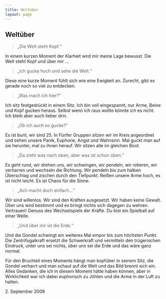```yaml
---
title: Weltüber
layout: page
---
```

## Weltüber

> „Die Welt steht Kopf.“

In einem kurzen Moment der Klarheit wird mir meine Lage bewusst. Die Welt steht Kopf und über mir …

> „Ich gucke hoch und sehe die Welt.“

Diese eine kurze Moment fühlt sich wie eine Ewigkeit an. Zurecht, gibt es gerade noch so viel zu entdecken.

[](images/chaos01.jpg)

> „Was mach ich hier?“

Ich sitz festgedrückt in einem Sitz. Ich bin voll eingespannt, nur Arme, Beine und Kopf gucken heraus. Selbst wenn ich raus wollte könnte ich es nicht. Ich bleib aber auch lieber drin.

> „Ob ich auch so gucke?“

Es ist bunt, wir sind 25. In Fünfer Gruppen sitzen wir im Kreis angeordnet und sehen unsere Panik, Euphorie, Angst und Wahnsinn. Mal guckt man auf sie herunter, mal zu ihnen herauf. Wir sitzen alle im gleichen Boot.

[](images/chaos03.jpg)

> „Da zieht was nach oben, aber was ist schon oben.“

Es geht rund, wir drehen uns, wir schwingen, wir pendeln, wir rotieren, wir verharren und wechseln die Richtung. Wir pendeln bis zum halben Überschlag und zischen durch den Tiefpunkt. Reißen unsere Arme hoch, es ist nicht leicht. Es ist Chaos für die Sinne.

[](images/chaos02.jpg)

> „Ach macht doch einfach…“

Wir sind willenlos. Wir sind den Kräften ausgesetzt. Wir haben keine Gewalt. Über uns wird bestimmt und es bringt nichts sich dagegen zu wehren. Vertrauen! Genuss des Wechselspiels der Kräfte. Du bist ein Spielball auf einer Welle.

[](images/chaos04.jpg)

> „Und über mir ist die Erde.“

Und die Gondel schwingt ein weiteres Mal empor bis zum höchsten Punkt. Die Zentrifugalkraft ersetzt die Schwerkraft und vermitteln den trügerischen Eindruck, unter uns sei nichts, über uns sei die Erde und das wäre ganz normal.

Für den Bruchteil eines Moments hängt man kopfüber in seinem Sitz, die Gondel verharrt und man schaut auf die Welt und das Bild brennt sich ein.
Alles Gedanken, die ich in diesem Moment hätte haben können, aber in Wirklichkeit war ich dabei euphorisch zu Jöhlen und die Arme in der Luft zu halten.

<date>2. September 2009</date>
